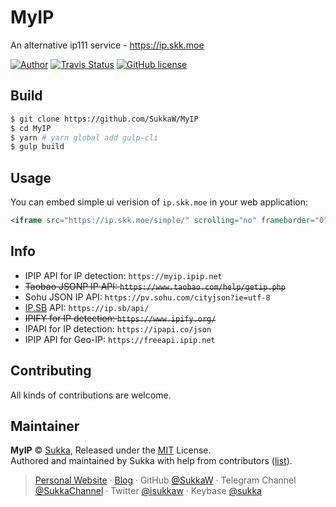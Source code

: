 # MyIP

An alternative ip111 service - https://ip.skk.moe

[![Author](https://img.shields.io/badge/author-Sukka-b68469.svg?style=flat-square)](https://skk.moe)
[![Travis Status](https://img.shields.io/travis/SukkaW/MyIP.svg?style=flat-square)](https://travis-ci.org/sukkaw/myip)
[![GitHub license](https://img.shields.io/github/license/sukkaw/myip.svg?style=flat-square)](https://github.com/sukkaw/myip/blob/master/LICENSE)

## Build

```bash
$ git clone https://github.com/SukkaW/MyIP
$ cd MyIP
$ yarn # yarn global add gulp-cli
$ gulp build
```

## Usage

You can embed simple ui verision of `ip.skk.moe` in your web application:

```html
<iframe src="https://ip.skk.moe/simple/" scrolling="no" frameborder="0"></iframe>
```

## Info

- IPIP API for IP detection: `https://myip.ipip.net`
- ~~Taobao JSONP IP API: `https://www.taobao.com/help/getip.php`~~
- Sohu JSON IP API: `https://pv.sohu.com/cityjson?ie=utf-8`
- [IP.SB](https://ip.sb) API: `https://ip.sb/api/`
- ~~IPIFY for IP detection: `https://www.ipify.org/`~~
- IPAPI for IP detection: `https://ipapi.co/json`
- IPIP API for Geo-IP: `https://freeapi.ipip.net`

## Contributing

All kinds of contributions are welcome.

## Maintainer

**MyIP** © [Sukka](https://github.com/SukkaW), Released under the [MIT](./LICENSE) License.<br>
Authored and maintained by Sukka with help from contributors ([list](https://github.com/SukkaW/MyIP/contributors)).

> [Personal Website](https://skk.moe) · [Blog](https://blog.skk.moe) · GitHub [@SukkaW](https://github.com/SukkaW) · Telegram Channel [@SukkaChannel](https://t.me/SukkaChannel) · Twitter [@isukkaw](https://twitter.com/isukkaw) · Keybase [@sukka](https://keybase.io/sukka)

